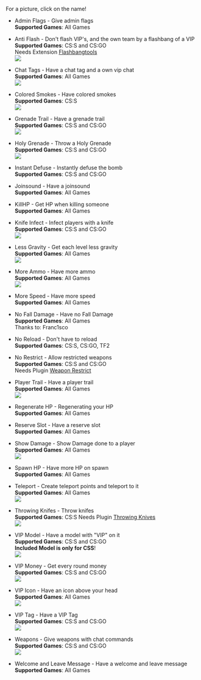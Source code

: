 For a picture, click on the name!


- Admin Flags - Give admin flags    
**Supported Games**: All Games    

- Anti Flash - Don't flash VIP's, and the own team by a flashbang of a VIP    
**Supported Games**: CS:S and CS:GO    
Needs Extension [Flashbangtools](https://forums.alliedmods.net/showthread.php?p=1901622#post1901622)    
![](http://popoklopsi.de/stamm/downloader/Pictures/2012100900036.jpg)

- Chat Tags - Have a chat tag and a own vip chat    
**Supported Games**: All Games     
![](http://popoklopsi.de/stamm/downloader/Pictures/2012091900019.jpg)

- Colored Smokes - Have colored smokes    
**Supported Games**: CS:S    
![](http://popoklopsi.de/stamm/downloader/Pictures/2012100900057.jpg)

- Grenade Trail - Have a grenade trail    
**Supported Games**: CS:S and CS:GO    
![](http://popoklopsi.de/stamm/downloader/Pictures/2012091900009.jpg)

- Holy Grenade - Throw a Holy Grenade    
**Supported Games**: CS:S and CS:GO    
![](http://popoklopsi.de/stamm/downloader/Pictures/2012091900010.jpg)

- Instant Defuse - Instantly defuse the bomb    
**Supported Games**: CS:S and CS:GO

- Joinsound - Have a joinsound    
**Supported Games**: All Games    

- KillHP - Get HP when killing someone    
**Supported Games**: All Games    

- Knife Infect - Infect players with a knife    
**Supported Games**: CS:S and CS:GO    
![](http://popoklopsi.de/stamm/downloader/Pictures/2012100900040.jpg)

- Less Gravity - Get each level less gravity    
**Supported Games**: All Games    
![](http://popoklopsi.de/stamm/downloader/Pictures/2012091900018.jpg)

- More Ammo - Have more ammo    
**Supported Games**: All Games    
![](http://popoklopsi.de/stamm/downloader/Pictures/2012091900020.jpg)

- More Speed - Have more speed    
**Supported Games**: All Games

- No Fall Damage - Have no Fall Damage    
**Supported Games**: All Games    
Thanks to: Franc1sco

- No Reload - Don't have to reload    
**Supported Games**: CS:S, CS:GO, TF2

- No Restrict - Allow restricted weapons    
**Supported Games**: CS:S and CS:GO    
Needs Plugin [Weapon Restrict](http://forums.alliedmods.net/showthread.php?p=950174)

- Player Trail - Have a player trail    
**Supported Games**: All Games    
![](http://popoklopsi.de/stamm/downloader/Pictures/2012091900015.jpg)

- Regenerate HP - Regenerating your HP    
**Supported Games**: All Games

- Reserve Slot - Have a reserve slot    
**Supported Games**: All Games

- Show Damage - Show Damage done to a player    
**Supported Games**: All Games    
![](http://popoklopsi.de/stamm/downloader/Pictures/2012100900011.jpg)

- Spawn HP - Have more HP on spawn    
**Supported Games**: All Games

- Teleport - Create teleport points and teleport to it    
**Supported Games**: All Games    
![](http://popoklopsi.de/stamm/downloader/Pictures/2012100900038.jpg)

- Throwing Knifes - Throw knifes    
**Supported Games**: CS:S
Needs Plugin [Throwing Knives](https://forums.alliedmods.net/showthread.php?t=125226)    
![](http://popoklopsi.de/stamm/downloader/Pictures/2012091900002.jpg)

- VIP Model - Have a model with "VIP" on it    
**Supported Games**: CS:S and CS:GO    
**Included Model is only for CSS**!    
![](http://popoklopsi.de/stamm/downloader/Pictures/2012091900022.jpg)

- VIP Money - Get every round money    
**Supported Games**: CS:S and CS:GO    
![](http://popoklopsi.de/stamm/downloader/Pictures/2012091900023.jpg)

- VIP Icon - Have an icon above your head    
**Supported Games**: All Games    
![](http://popoklopsi.de/stamm/downloader/Pictures/2012091900012.jpg)

- VIP Tag - Have a VIP Tag    
**Supported Games**: CS:S and CS:GO    
![](http://popoklopsi.de/stamm/downloader/Pictures/2012091900016.jpg)

- Weapons - Give weapons with chat commands    
**Supported Games**: CS:S and CS:GO    
![](http://popoklopsi.de/stamm/downloader/Pictures/2012091900008.jpg)

- Welcome and Leave Message - Have a welcome and leave message    
**Supported Games**: All Games